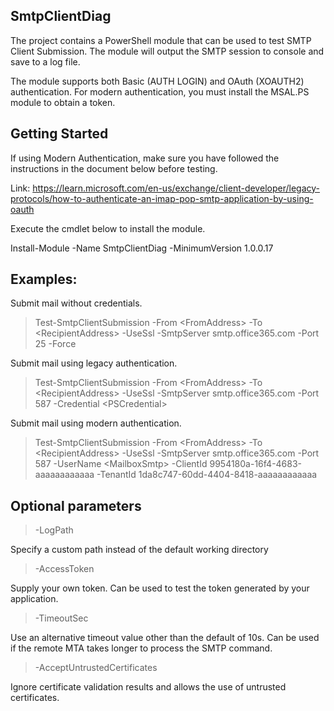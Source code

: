 ## SmtpClientDiag
The project contains a PowerShell module that can be used to test SMTP Client Submission. The module will output the SMTP session to console and save to a log file.

The module supports both Basic (AUTH LOGIN) and OAuth (XOAUTH2) authentication. For modern authentication, you must install the MSAL.PS module to obtain a token.

## Getting Started
If using Modern Authentication, make sure you have followed the instructions in the document below before testing.

Link: https://learn.microsoft.com/en-us/exchange/client-developer/legacy-protocols/how-to-authenticate-an-imap-pop-smtp-application-by-using-oauth

Execute the cmdlet below to install the module.

  Install-Module -Name SmtpClientDiag -MinimumVersion 1.0.0.17
  
## Examples: 

Submit mail without credentials.
> Test-SmtpClientSubmission -From \<FromAddress\> -To \<RecipientAddress\> -UseSsl -SmtpServer smtp.office365.com -Port 25 -Force

Submit mail using legacy authentication.

> Test-SmtpClientSubmission -From \<FromAddress\> -To \<RecipientAddress\> -UseSsl -SmtpServer smtp.office365.com -Port 587 -Credential \<PSCredential\>

Submit mail using modern authentication.

> Test-SmtpClientSubmission -From \<FromAddress\> -To \<RecipientAddress\> -UseSsl -SmtpServer smtp.office365.com -Port 587 -UserName \<MailboxSmtp\> -ClientId 9954180a-16f4-4683-aaaaaaaaaaaa -TenantId 1da8c747-60dd-4404-8418-aaaaaaaaaaaa

## Optional parameters

> -LogPath

Specify a custom path instead of the default working directory

> -AccessToken

Supply your own token. Can be used to test the token generated by your application.

> -TimeoutSec

Use an alternative timeout value other than the default of 10s. Can be used if the remote MTA takes longer to process the SMTP command.

> -AcceptUntrustedCertificates

Ignore certificate validation results and allows the use of untrusted certificates.